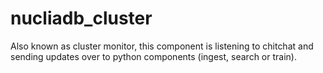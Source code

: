 # nucliadb_cluster

Also known as cluster monitor, this component is listening to chitchat and sending updates over to python components (ingest, search or train).